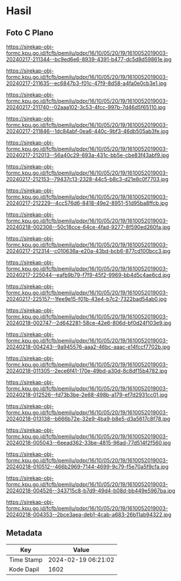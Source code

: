 # Hasil

## Foto C Plano

https://sirekap-obj-formc.kpu.go.id/fcfb/pemilu/pdpr/16/10/05/20/19/1610052019003-20240217-211344--bc9ed6e6-8939-4391-b477-dc5d8d59861e.jpg

https://sirekap-obj-formc.kpu.go.id/fcfb/pemilu/pdpr/16/10/05/20/19/1610052019003-20240217-211635--ec6847b3-f01c-47f9-8d58-a4fa0e0cb3e1.jpg

https://sirekap-obj-formc.kpu.go.id/fcfb/pemilu/pdpr/16/10/05/20/19/1610052019003-20240217-211740--02aaa102-3c53-4fcc-997b-7d46d5f65110.jpg

https://sirekap-obj-formc.kpu.go.id/fcfb/pemilu/pdpr/16/10/05/20/19/1610052019003-20240217-211846--1dc84abf-0ea6-440c-9bf3-46db505ab3fe.jpg

https://sirekap-obj-formc.kpu.go.id/fcfb/pemilu/pdpr/16/10/05/20/19/1610052019003-20240217-212013--56a40c29-693a-431c-bb5e-cbe83f43abf9.jpg

https://sirekap-obj-formc.kpu.go.id/fcfb/pemilu/pdpr/16/10/05/20/19/1610052019003-20240217-212153--79437c13-2328-44c5-b8c3-d21e8c0f7703.jpg

https://sirekap-obj-formc.kpu.go.id/fcfb/pemilu/pdpr/16/10/05/20/19/1610052019003-20240217-212229--4cc576d6-8418-49e2-8951-51d95ba8ffcb.jpg

https://sirekap-obj-formc.kpu.go.id/fcfb/pemilu/pdpr/16/10/05/20/19/1610052019003-20240218-002306--50c18cce-64ce-4fad-9277-8f590ed260fa.jpg

https://sirekap-obj-formc.kpu.go.id/fcfb/pemilu/pdpr/16/10/05/20/19/1610052019003-20240217-212314--c010636a-e20a-43bd-bcb6-877cd100bcc3.jpg

https://sirekap-obj-formc.kpu.go.id/fcfb/pemilu/pdpr/16/10/05/20/19/1610052019003-20240217-225044--eafb9b79-f7f9-45f2-9969-bb4d5c4ae6cd.jpg

https://sirekap-obj-formc.kpu.go.id/fcfb/pemilu/pdpr/16/10/05/20/19/1610052019003-20240217-225157--1fee9e15-f01b-43e4-b7c2-7322bad54ab0.jpg

https://sirekap-obj-formc.kpu.go.id/fcfb/pemilu/pdpr/16/10/05/20/19/1610052019003-20240218-002747--2d642281-58ce-42e6-806d-bf0d24f103e9.jpg

https://sirekap-obj-formc.kpu.go.id/fcfb/pemilu/pdpr/16/10/05/20/19/1610052019003-20240218-004243--9a945576-aaa2-46bc-aaac-e14fccf7702b.jpg

https://sirekap-obj-formc.kpu.go.id/fcfb/pemilu/pdpr/16/10/05/20/19/1610052019003-20240218-011305--2ece6f41-170e-49bd-a30d-8c8df15b4782.jpg

https://sirekap-obj-formc.kpu.go.id/fcfb/pemilu/pdpr/16/10/05/20/19/1610052019003-20240218-012526--fd73b3be-2e68-498b-a179-ef7d2931cc01.jpg

https://sirekap-obj-formc.kpu.go.id/fcfb/pemilu/pdpr/16/10/05/20/19/1610052019003-20240218-013138--b666b72e-32e9-4ba9-b8e5-d3a5617c8f78.jpg

https://sirekap-obj-formc.kpu.go.id/fcfb/pemilu/pdpr/16/10/05/20/19/1610052019003-20240218-005043--6eead362-33be-4815-96ad-77d514f2f560.jpg

https://sirekap-obj-formc.kpu.go.id/fcfb/pemilu/pdpr/16/10/05/20/19/1610052019003-20240218-010512--466b2969-7144-4699-9c79-f5e70a5f9cfa.jpg

https://sirekap-obj-formc.kpu.go.id/fcfb/pemilu/pdpr/16/10/05/20/19/1610052019003-20240218-004526--343715c8-b7d9-49d4-b08d-bb449e5967ba.jpg

https://sirekap-obj-formc.kpu.go.id/fcfb/pemilu/pdpr/16/10/05/20/19/1610052019003-20240218-004353--2bce3aea-deb1-4cab-a683-26b11ab94322.jpg


## Metadata

| Key        | Value               |
| ---------- | ------------------- |
| Time Stamp | 2024-02-19 06:21:02 |
| Kode Dapil | 1602                |



